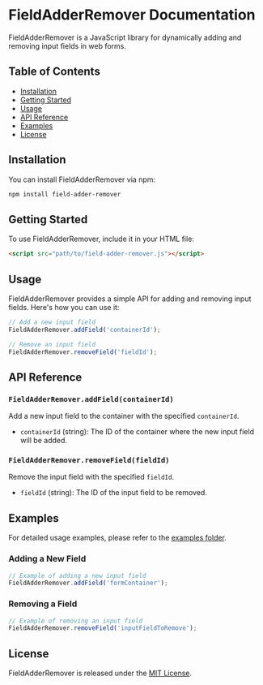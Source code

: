 # FieldAdderRemover Documentation

FieldAdderRemover is a JavaScript library for dynamically adding and removing input fields in web forms.

## Table of Contents
- [Installation](#installation)
- [Getting Started](#getting-started)
- [Usage](#usage)
- [API Reference](#api-reference)
- [Examples](#examples)
- [License](#license)

## Installation
You can install FieldAdderRemover via npm:
```bash
npm install field-adder-remover
```

## Getting Started
To use FieldAdderRemover, include it in your HTML file:
```html
<script src="path/to/field-adder-remover.js"></script>
```

## Usage
FieldAdderRemover provides a simple API for adding and removing input fields. Here's how you can use it:
```javascript
// Add a new input field
FieldAdderRemover.addField('containerId');

// Remove an input field
FieldAdderRemover.removeField('fieldId');
```

## API Reference
### `FieldAdderRemover.addField(containerId)`
Add a new input field to the container with the specified `containerId`.

- `containerId` (string): The ID of the container where the new input field will be added.

### `FieldAdderRemover.removeField(fieldId)`
Remove the input field with the specified `fieldId`.

- `fieldId` (string): The ID of the input field to be removed.

## Examples
For detailed usage examples, please refer to the [examples folder](./examples).

### Adding a New Field
```javascript
// Example of adding a new input field
FieldAdderRemover.addField('formContainer');
```

### Removing a Field
```javascript
// Example of removing an input field
FieldAdderRemover.removeField('inputFieldToRemove');
```

## License
FieldAdderRemover is released under the [MIT License](./LICENSE).
